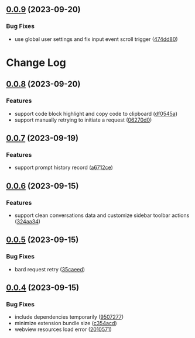

## [0.0.9](https://github.com/JimmyDaddy/vscode-bard/compare/v0.0.8...v0.0.9) (2023-09-20)


### Bug Fixes

* use global user settings and fix input event scroll trigger ([474dd80](https://github.com/JimmyDaddy/vscode-bard/commit/474dd8066913649e4f9994e8d45cd3728c8db1d7))

# Change Log

## [0.0.8](https://github.com/JimmyDaddy/vscode-bard/compare/0.0.7...v0.0.8) (2023-09-20)


### Features

* support code block highlight and copy code to clipboard ([df0545a](https://github.com/JimmyDaddy/vscode-bard/commit/df0545a2a24157ba6e7697ee3f67644863d5ca28))
* support manually retrying to initiate a request ([06270d0](https://github.com/JimmyDaddy/vscode-bard/commit/06270d0b990af78f70464eb2910ced6fd53c0af6))



## [0.0.7](https://github.com/JimmyDaddy/vscode-bard/compare/0.0.6...0.0.7) (2023-09-19)


### Features

* support prompt history record ([a6712ce](https://github.com/JimmyDaddy/vscode-bard/commit/a6712ce2b1fb1822f5e0392e220407bce971b2b0))



## [0.0.6](https://github.com/JimmyDaddy/vscode-bard/compare/0.0.5...0.0.6) (2023-09-15)


### Features

* support clean conversations data and customize sidebar toolbar actions ([324aa34](https://github.com/JimmyDaddy/vscode-bard/commit/324aa3489c25858d74c342963853829a366c4e7e))



## [0.0.5](https://github.com/JimmyDaddy/vscode-bard/compare/0.0.4...0.0.5) (2023-09-15)


### Bug Fixes

* bard request retry ([35caeed](https://github.com/JimmyDaddy/vscode-bard/commit/35caeedf3c171d241b18dc2c8d3ae2b9fc646a63))



## [0.0.4](https://github.com/JimmyDaddy/vscode-bard/compare/95072771a297b76e7ab7ad64b4fe3054107f0b72...0.0.4) (2023-09-15)


### Bug Fixes

* include dependencies temporarily ([9507277](https://github.com/JimmyDaddy/vscode-bard/commit/95072771a297b76e7ab7ad64b4fe3054107f0b72))
* minimize extension bundle size ([c354acd](https://github.com/JimmyDaddy/vscode-bard/commit/c354acd915096a5edb6add9e274e84ef26440d86))
* webview resources load error ([2010571](https://github.com/JimmyDaddy/vscode-bard/commit/20105717ae9f1e0ca5b000b57b53fe0e7ce8ae83))